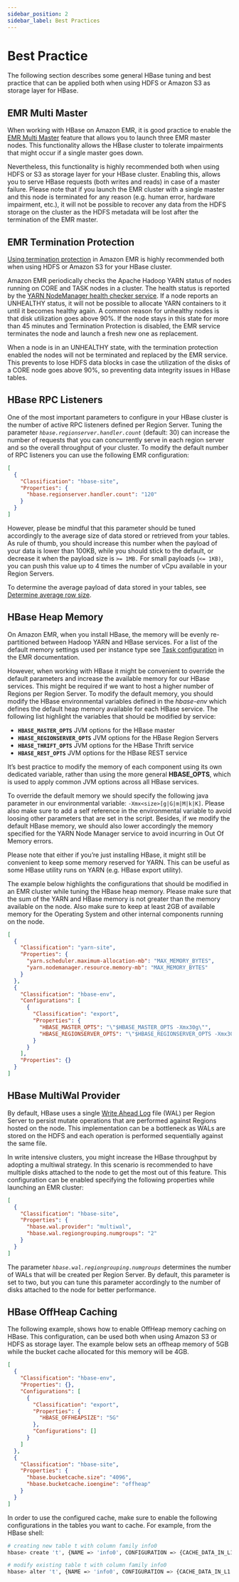 ```yaml
---
sidebar_position: 2
sidebar_label: Best Practices
---
```


# Best Practice

The following section describes some general HBase tuning and best practice that can be applied both when using HDFS or Amazon S3 as storage layer for HBase. 


## EMR Multi Master

When working with HBase on Amazon EMR, it is good practice to enable the [EMR Multi Master](https://docs.aws.amazon.com/emr/latest/ManagementGuide/emr-plan-ha.html) feature that allows you to launch three EMR master nodes. This functionality allows the HBase cluster to tolerate impairments that might occur if a single master goes down. 

Nevertheless, this functionality is highly recommended both when using HDFS or S3 as storage layer for your HBase cluster. Enabling this, allows you to serve HBase requests (both writes and reads) in case of a master failure. Please note that if you launch the EMR cluster with a single master and this node is terminated for any reason (e.g. human error, hardware impairment, etc.), it will not be possible to recover any data from the HDFS storage on the cluster as the HDFS metadata will be lost after the termination of the EMR master.


## EMR Termination Protection

[Using termination protection](https://docs.aws.amazon.com/emr/latest/ManagementGuide/UsingEMR_TerminationProtection.html) in Amazon EMR is highly recommended both when using HDFS or Amazon S3 for your HBase cluster. 

Amazon EMR periodically checks the Apache Hadoop YARN status of nodes running on CORE and TASK nodes in a cluster. The health status is reported by the [YARN NodeManager health checker service](https://hadoop.apache.org/docs/current/hadoop-yarn/hadoop-yarn-site/NodeManager.html#Health_checker_service). If a node reports an UNHEALTHY status, it will not be possible to allocate YARN containers to it until it becomes healthy again. A common reason for unhealthy nodes is that disk utilization goes above 90%. If the node stays in this state for more than 45 minutes and Termination Protection is disabled, the EMR service terminates the node and launch a fresh new one as replacement.

When a node is in an UNHEALTHY state, with the termination protection enabled the nodes will not be terminated and replaced by the EMR service. This prevents to lose HDFS data blocks in case the utilization of the disks of a CORE node goes above 90%, so preventing data integrity issues in HBase tables.


## HBase RPC Listeners

One of the most important parameters to configure in your HBase cluster is the number of active RPC listeners defined per Region Server. Tuning the parameter *`hbase.regionserver.handler.count`* (default: 30) can increase the number of requests that you can concurrently serve in each region server and so the overall throughput of your cluster. To modify the default number of RPC listeners you can use the following EMR configuration: 

```json
[
  {
    "Classification": "hbase-site",
    "Properties": {
      "hbase.regionserver.handler.count": "120"
    }
  }
]
```

However, please be mindful that this parameter should be tuned accordingly to the average size of data stored or retrieved from your tables. As rule of thumb, you should increase this number when the payload of your data is lower than 100KB, while you should stick to the default, or decrease it when the payload size is `>= 1MB.` For small payloads (`<= 1KB)`, you can push this value up to 4 times the number of vCpu available in your Region Servers.

To determine the average payload of data stored in your tables, see [Determine average row size](./management.md#determine-average-row-size).


## HBase Heap Memory

On Amazon EMR, when you install HBase, the memory will be evenly re-partitioned between Hadoop YARN and HBase services. For a list of the default memory settings used per instance type see [Task configuration](https://docs.aws.amazon.com/emr/latest/ReleaseGuide/emr-hadoop-task-config.html#emr-hadoop-task-jvm) in the EMR documentation. 

However, when working with HBase it might be convenient to override the default parameters and increase the available memory for our HBase services. This might be required if we want to host a higher number of Regions per Region Server. To modify the default memory, you should modify the HBase environmental variables defined in the *hbase-env* which defines the default heap memory available for each HBase service. The following list highlight the variables that should be modified by service: 

* **`HBASE_MASTER_OPTS`** JVM options for the HBase master
* **`HBASE_REGIONSERVER_OPTS`** JVM options for the HBase Region Servers
* **`HBASE_THRIFT_OPTS`** JVM options for the HBase Thrift service
* **`HBASE_REST_OPTS`** JVM options for the HBase REST service


It’s best practice to modify the memory of each component using its own dedicated variable, rather than using the more general **HBASE_OPTS**, which is used to apply common JVM options across all HBase services. 

To override the default memory we should specify the following java parameter in our environmental variable: `-Xmx<size>[g|G|m|M|k|K]`. Please also make sure to add a self reference in the environmental variable to avoid loosing other parameters that are set in the script. Besides, if we modify the default HBase memory, we should also lower accordingly the memory specified for the YARN Node Manager service to avoid incurring in Out Of Memory errors. 

Please note that either if you’re just installing HBase, it might still be convenient to keep some memory reserved for YARN. This can be useful as some HBase utility runs on YARN (e.g. HBase export utility). 

The example below highlights the configurations that should be modified in an EMR cluster while tuning the HBase heap memory. Please make sure that the sum of the YARN and HBase memory is not greater than the memory available on the node. Also make sure to keep at least 2GB of available memory for the Operating System and other internal components running on the node.

```json
[
  {
    "Classification": "yarn-site",
    "Properties": {
      "yarn.scheduler.maximum-allocation-mb": "MAX_MEMORY_BYTES",
      "yarn.nodemanager.resource.memory-mb": "MAX_MEMORY_BYTES"
    }
  },
  {
    "Classification": "hbase-env",
    "Configurations": [
      {
        "Classification": "export",
        "Properties": {
          "HBASE_MASTER_OPTS": "\"$HBASE_MASTER_OPTS -Xmx30g\"",
          "HBASE_REGIONSERVER_OPTS": "\"$HBASE_REGIONSERVER_OPTS -Xmx30g\""
        }
      }
    ],
    "Properties": {}
  }
]
```


## HBase MultiWal Provider

By default, HBase uses a single [Write Ahead Log](https://hbase.apache.org/book.html#wal) file (WAL) per Region Server to persist mutate operations that are performed against Regions hosted on the node. This implementation can be a bottleneck as WALs are stored on the HDFS and each operation is performed sequentially against the same file. 

In write intensive clusters, you might increase the HBase throughput by adopting a multiwal strategy. In this scenario is recommended to have multiple disks attached to the node to get the most out of this feature. This configuration can be enabled specifying the following properties while launching an EMR cluster: 

```json
[
  {
    "Classification": "hbase-site",
    "Properties": {
      "hbase.wal.provider": "multiwal",
      "hbase.wal.regiongrouping.numgroups": "2"
    }
  }
]
```

The parameter *`hbase.wal.regiongrouping.numgroups`* determines the number of WALs that will be created per Region Server. By default, this parameter is set to two, but you can tune this parameter accordingly to the number of disks attached to the node for better performance. 


## HBase OffHeap Caching

The following example, shows how to enable OffHeap memory caching on HBase. This configuration, can be used both when using Amazon S3 or HDFS as storage layer. The example below sets an offheap memory of 5GB while the bucket cache allocated for this memory will be 4GB. 

```json
[
  {
    "Classification": "hbase-env",
    "Properties": {},
    "Configurations": [
      {
        "Classification": "export",
        "Properties": {
          "HBASE_OFFHEAPSIZE": "5G"
        },
        "Configurations": []
      }
    ]
  },
  {
    "Classification": "hbase-site",
    "Properties": {
      "hbase.bucketcache.size": "4096",
      "hbase.bucketcache.ioengine": "offheap"
    }
  }
]
```

In order to use the configured cache, make sure to enable the following configurations in the tables you want to cache. For example, from the HBase shell:

```bash
# creating new table t with column family info0
hbase> create 't', {NAME => 'info0', CONFIGURATION => {CACHE_DATA_IN_L1 => 'true'}}

# modify existing table t with column family info0
hbase> alter 't', {NAME => 'info0', CONFIGURATION => {CACHE_DATA_IN_L1 => 'true'}}
```

